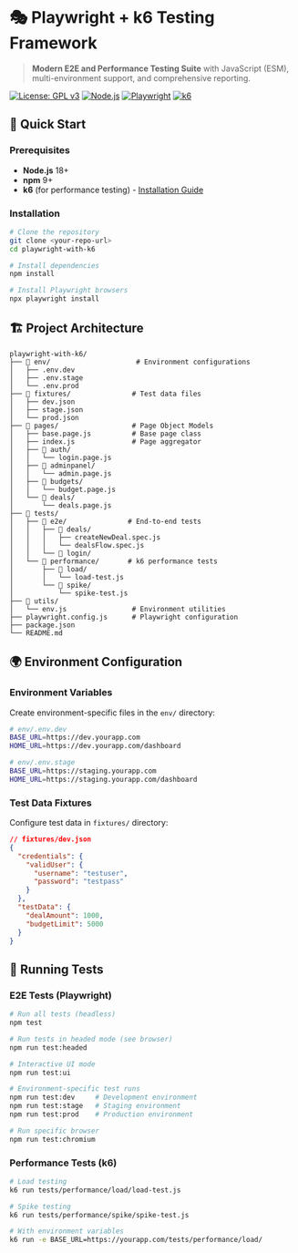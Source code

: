 # 🎭 Playwright + k6 Testing Framework

> **Modern E2E and Performance Testing Suite** with JavaScript (ESM), multi-environment support, and comprehensive reporting.

[![License: GPL v3](https://img.shields.io/badge/License-GPLv3-blue.svg)](https://www.gnu.org/licenses/gpl-3.0)
[![Node.js](https://img.shields.io/badge/Node.js-18%2B-green.svg)](https://nodejs.org/)
[![Playwright](https://img.shields.io/badge/Playwright-Latest-orange.svg)](https://playwright.dev/)
[![k6](https://img.shields.io/badge/k6-Performance-purple.svg)](https://k6.io/)

## 🚀 Quick Start

### Prerequisites

- **Node.js** 18+
- **npm** 9+
- **k6** (for performance testing) - [Installation Guide](https://k6.io/docs/getting-started/installation/)

### Installation

```bash
# Clone the repository
git clone <your-repo-url>
cd playwright-with-k6

# Install dependencies
npm install

# Install Playwright browsers
npx playwright install
```

## 🏗️ Project Architecture

```
playwright-with-k6/
├── 📁 env/                     # Environment configurations
│   ├── .env.dev
│   ├── .env.stage
│   └── .env.prod
├── 📁 fixtures/               # Test data files
│   ├── dev.json
│   ├── stage.json
│   └── prod.json
├── 📁 pages/                  # Page Object Models
│   ├── base.page.js          # Base page class
│   ├── index.js              # Page aggregator
│   ├── 📁 auth/
│   │   └── login.page.js
│   ├── 📁 adminpanel/
│   │   └── admin.page.js
│   ├── 📁 budgets/
│   │   └── budget.page.js
│   └── 📁 deals/
│       └── deals.page.js
├── 📁 tests/
│   ├── 📁 e2e/               # End-to-end tests
│   │   ├── 📁 deals/
│   │   │   ├── createNewDeal.spec.js
│   │   │   └── dealsFlow.spec.js
│   │   └── 📁 login/
│   └── 📁 performance/       # k6 performance tests
│       ├── 📁 load/
│       │   └── load-test.js
│       └── 📁 spike/
│           └── spike-test.js
├── 📁 utils/
│   └── env.js                # Environment utilities
├── playwright.config.js      # Playwright configuration
├── package.json
└── README.md
```

## 🌍 Environment Configuration

### Environment Variables

Create environment-specific files in the `env/` directory:

```bash
# env/.env.dev
BASE_URL=https://dev.yourapp.com
HOME_URL=https://dev.yourapp.com/dashboard
```

```bash
# env/.env.stage
BASE_URL=https://staging.yourapp.com
HOME_URL=https://staging.yourapp.com/dashboard
```

### Test Data Fixtures

Configure test data in `fixtures/` directory:

```json
// fixtures/dev.json
{
  "credentials": {
    "validUser": {
      "username": "testuser",
      "password": "testpass"
    }
  },
  "testData": {
    "dealAmount": 1000,
    "budgetLimit": 5000
  }
}
```

## 🧪 Running Tests

### E2E Tests (Playwright)

```bash
# Run all tests (headless)
npm test

# Run tests in headed mode (see browser)
npm run test:headed

# Interactive UI mode
npm run test:ui

# Environment-specific test runs
npm run test:dev     # Development environment
npm run test:stage   # Staging environment  
npm run test:prod    # Production environment

# Run specific browser
npm run test:chromium
```

### Performance Tests (k6)

```bash
# Load testing
k6 run tests/performance/load/load-test.js

# Spike testing
k6 run tests/performance/spike/spike-test.js

# With environment variables
k6 run -e BASE_URL=https://yourapp.com/tests/performance/load/
```
